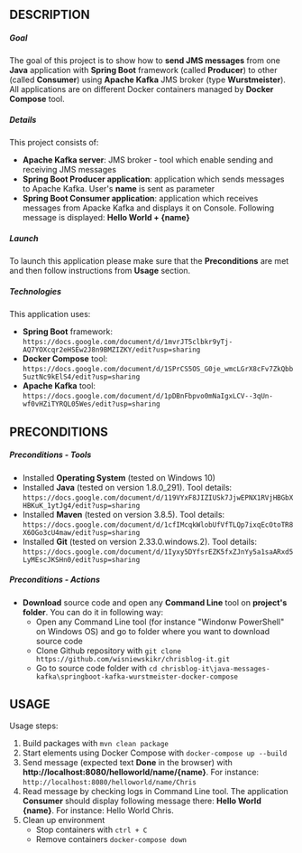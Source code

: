 DESCRIPTION
-----------

##### Goal
The goal of this project is to show how to **send JMS messages** from one **Java** application with **Spring Boot** framework (called **Producer**) to other (called **Consumer**) using **Apache Kafka** JMS broker (type **Wurstmeister**). All applications are on different Docker containers managed by **Docker Compose** tool.

##### Details
This project consists of:
* **Apache Kafka server**: JMS broker - tool which enable sending and receiving JMS messages
* **Spring Boot Producer application**: application which sends messages to Apache Kafka. User's **name** is sent as parameter
* **Spring Boot Consumer application**: application which receives messages from Apacke Kafka and displays it on Console. Following message is displayed: **Hello World + {name}**

##### Launch
To launch this application please make sure that the **Preconditions** are met and then follow instructions from **Usage** section.

##### Technologies
This application uses:
* **Spring Boot** framework: `https://docs.google.com/document/d/1mvrJT5clbkr9yTj-AQ7YOXcqr2eHSEw2J8n9BMZIZKY/edit?usp=sharing`
* **Docker Compose** tool: `https://docs.google.com/document/d/1SPrCS5OS_G0je_wmcLGrX8cFv7ZkQbb5uztNc9kElS4/edit?usp=sharing`
* **Apache Kafka** tool: `https://docs.google.com/document/d/1pDBnFbpvo0mNaIgxLCV--3qUn-wf0vHZiTYRQL05Wes/edit?usp=sharing`

PRECONDITIONS
-------------

##### Preconditions - Tools
* Installed **Operating System** (tested on Windows 10)
* Installed **Java** (tested on version 1.8.0_291). Tool details: `https://docs.google.com/document/d/119VYxF8JIZIUSk7JjwEPNX1RVjHBGbXHBKuK_1ytJg4/edit?usp=sharing`
* Installed **Maven** (tested on version 3.8.5). Tool details: `https://docs.google.com/document/d/1cfIMcqkWlobUfVfTLQp7ixqEcOtoTR8X6OGo3cU4maw/edit?usp=sharing`
* Installed **Git** (tested on version 2.33.0.windows.2). Tool details: `https://docs.google.com/document/d/1Iyxy5DYfsrEZK5fxZJnYy5a1saARxd5LyMEscJKSHn0/edit?usp=sharing`

##### Preconditions - Actions
* **Download** source code and open any **Command Line** tool on **project's folder**. You can do it in following way:
    * Open any Command Line tool (for instance "Windonw PowerShell" on Windows OS) and go to folder where you want to download source code 
    * Clone Github repository with `git clone https://github.com/wisniewskikr/chrisblog-it.git`
    * Go to source code folder with `cd chrisblog-it\java-messages-kafka\springboot-kafka-wurstmeister-docker-compose`


USAGE
-----

Usage steps:
1. Build packages with `mvn clean package`
2. Start elements using Docker Compose with `docker-compose up --build`
3. Send message (expected text **Done** in the browser) with **http://localhost:8080/helloworld/name/{name}**. For instance: `http://localhost:8080/helloworld/name/Chris`
4. Read message by checking logs in Command Line tool. The application **Consumer** should display following message there: **Hello World {name}**. For instance: Hello World Chris.
5. Clean up environment
    * Stop containers with `ctrl + C`
    * Remove containers `docker-compose down`
